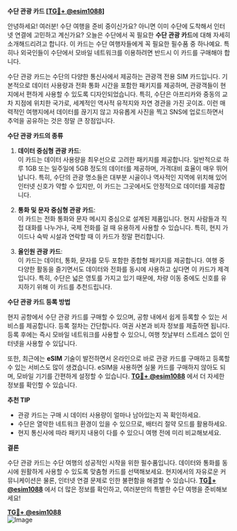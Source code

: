**수단 관광 카드 [[TG💪+ @esim1088](https://t.me/s/esim1088)]**

안녕하세요! 여러분! 수단 여행을 준비 중이신가요? 아니면 이미 수단에 도착해서 인터넷 연결에 고민하고 계신가요? 오늘은 수단에서 꼭 필요한 **수단 관광 카드**에 대해 자세히 소개해드리려고 합니다. 이 카드는 수단 여행자들에게 꼭 필요한 필수품 중 하나예요. 특히나 외국인들이 수단에서 모바일 네트워크를 이용하려면 반드시 이 카드를 구매해야 합니다.

수단 관광 카드는 수단의 다양한 통신사에서 제공하는 관광객 전용 SIM 카드입니다. 기본적으로 데이터 사용량과 전화 통화 시간을 포함한 패키지를 제공하며, 관광객들이 현지에서 편하게 사용할 수 있도록 디자인되었습니다. 특히, 수단은 아프리카와 중동의 교차 지점에 위치한 국가로, 세계적인 역사적 유적지와 자연 경관을 가진 곳이죠. 이런 매력적인 여행지에서 데이터를 끊기지 않고 자유롭게 사진을 찍고 SNS에 업로드하면서 추억을 공유하는 것은 정말 큰 장점입니다.

**수단 관광 카드의 종류**

1. **데이터 중심형 관광 카드**:  
   이 카드는 데이터 사용량을 최우선으로 고려한 패키지를 제공합니다. 일반적으로 하루 1GB 또는 일주일에 5GB 정도의 데이터를 제공하며, 가격대비 효율이 매우 뛰어납니다. 특히, 수단의 관광 명소들은 대부분 시골이나 역사적인 지역에 위치해 있어 인터넷 신호가 약할 수 있지만, 이 카드는 그곳에서도 안정적으로 데이터를 제공합니다.

2. **통화 및 문자 중심형 관광 카드**:  
   이 카드는 전화 통화와 문자 메시지 중심으로 설계된 제품입니다. 현지 사람들과 직접 대화를 나누거나, 국제 전화를 걸 때 유용하게 사용할 수 있습니다. 특히, 현지 가이드나 숙박 시설과 연락할 때 이 카드가 정말 편리합니다.

3. **올인원 관광 카드**:  
   이 카드는 데이터, 통화, 문자를 모두 포함한 종합형 패키지를 제공합니다. 여행 중 다양한 활동을 즐기면서도 데이터와 전화를 동시에 사용하고 싶다면 이 카드가 제격입니다. 특히, 수단은 넓은 영토를 가지고 있기 때문에, 차량 이동 중에도 신호를 유지하기 위해 이 카드를 추천드립니다.

**수단 관광 카드 등록 방법**

현지 공항에서 수단 관광 카드를 구매할 수 있으며, 공항 내에서 쉽게 등록할 수 있는 서비스를 제공합니다. 등록 절차는 간단합니다. 여권 사본과 비자 정보를 제출하면 됩니다. 등록 후에는 즉시 모바일 네트워크를 사용할 수 있으니, 여행 첫날부터 스트레스 없이 인터넷을 사용할 수 있답니다.

또한, 최근에는 **eSIM** 기술이 발전하면서 온라인으로 바로 관광 카드를 구매하고 등록할 수 있는 서비스도 많이 생겼습니다. eSIM을 사용하면 실물 카드를 구매하지 않아도 되며, 모바일 기기를 간편하게 설정할 수 있습니다. **[TG💪+ @esim1088](https://t.me/s/esim1088)** 에서 더 자세한 정보를 확인할 수 있습니다.

**추천 TIP**

- 관광 카드는 구매 시 데이터 사용량이 얼마나 남아있는지 꼭 확인하세요.  
- 수단은 열악한 네트워크 환경이 있을 수 있으므로, 배터리 절약 모드를 활용하세요.  
- 현지 통신사에 따라 패키지 내용이 다를 수 있으니 여행 전에 미리 비교해보세요.

**결론**

수단 관광 카드는 수단 여행의 성공적인 시작을 위한 필수품입니다. 데이터와 통화를 동시에 원활하게 사용할 수 있도록 맞춤형 카드를 선택해보세요. 현지에서의 자유로운 커뮤니케이션은 물론, 인터넷 연결 문제로 인한 불편함을 해결할 수 있습니다. **[TG💪+ @esim1088](https://t.me/s/esim1088)** 에서 더 많은 정보를 확인하고, 여러분만의 특별한 수단 여행을 준비해보세요!

**[TG💪+ @esim1088](https://t.me/s/esim1088)**  
![Image](https://i.postimg.cc/Y0z9fWf4/image.png)
